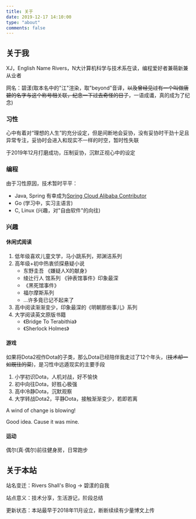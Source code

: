 ```yaml
---
title: 关于
date: 2019-12-17 14:10:00
type: "about"
comments: false
---
```


## 关于我

XJ，English Name Rivers，N大计算机科学与技术系在读，编程爱好者兼萌新兼从业者

网名：碧漾(取本名中的"江"渲染，取"beyond"音译，~~以及曾经见过有一个叫做唐碧的名字与这个称号相关联，纪念一下过去奇怪的日子~~，一语成谶，真的成为了纪念)

### 习性

心中有着对“理想的人生”的充分设定，但是间断地会妥协，没有妥协时干劲十足且异常专注，妥协时会进入和现实不一样的时空，暂时性失联

于2019年12月打磨成功，压制妥协，沉默正视心中的设定

### 编程

由于习性原因，技术暂时平平：

- Java, Spring 有幸成为[Spring Cloud Alibaba Contributor](https://github.com/alibaba/spring-cloud-alibaba/graphs/contributors)
- Go (学习中，实习主语言)
- C, Linux (兴趣，对"自由软件"的向往)

### 兴趣

#### 休闲式阅读

1. 低年级喜欢儿童文学，马小跳系列，郑渊洁系列
2. 高年级+初中热衷侦探悬疑小说
    - 东野圭吾 《嫌疑人X的献身》
    - 绫辻行人 馆系列 《钟表馆事件》印象最深
    - 《黑死馆事件》
    - 福尔摩斯系列
    - ...许多竟已记不起来了
3. 高中阅读渐渐变少，印象最深的《明朝那些事儿》系列
4. 大学阅读英文原版书籍
    - 《Bridge To Terabithia》
    - 《Sherlock Holmes》

#### 游戏

如果将Dota2视作Dota的子类，那么Dota已经陪伴我走过了12个年头，(~~技术却一如既往的菜~~)，是习性中远遁现实的主要手段

1. 小学初识Dota，人机对战，好不愉快
2. 初中向往Dota，好胜心极强
3. 高中冷静Dota，沉默观察
4. 大学转战Dota2，平静Dota，接触渐渐变少，若即若离

A wind of change is blowing!

Good idea. Cause it was mine.

#### 运动

偶尔(真·偶尔)前往健身房，日常跑步

## 关于本站

站名变迁：Rivers Shall's Blog $\rightarrow$ 碧漾的自我

站点意义：技术分享，生活游记，阶段总结

更新状态：本站最早于2018年11月设立，断断续续有少量博文上传
